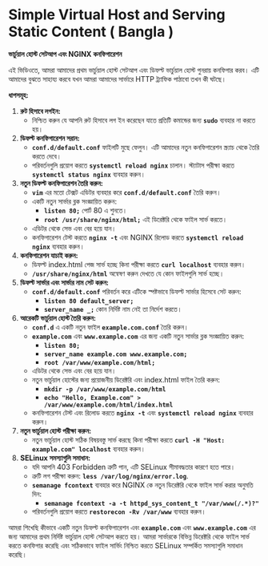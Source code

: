 # Simple Virtual Host and Serving Static Content ( Bangla )

**ভার্চুয়াল হোস্ট সেটআপ এবং NGINX কনফিগারেশন**

এই ভিডিওতে, আমরা আমাদের প্রথম ভার্চুয়াল হোস্ট সেটআপ এবং ডিফল্ট ভার্চুয়াল হোস্ট পুনরায় কনফিগার করব। এটি আমাদের বুঝতে সাহায্য করবে যখন আমরা আমাদের সার্ভারে HTTP ট্র্যাফিক পাঠাবো তখন কী ঘটছে।

**ধাপসমূহ:**

1. **রুট হিসাবে লগইন:**
    - নিশ্চিত করুন যে আপনি রুট হিসাবে লগ ইন করেছেন যাতে প্রতিটি কমান্ডের জন্য **`sudo`** ব্যবহার না করতে হয়।
2. **ডিফল্ট কনফিগারেশন সরান:**
    - **`conf.d/default.conf`** ফাইলটি মুছে ফেলুন। এটি আমাদের নতুন কনফিগারেশন স্ক্র্যাচ থেকে তৈরি করতে দেবে।
    - পরিবর্তনগুলি প্রয়োগ করতে **`systemctl reload nginx`** চালান। স্ট্যাটাস পরীক্ষা করতে **`systemctl status nginx`** ব্যবহার করুন।
3. **নতুন ডিফল্ট কনফিগারেশন তৈরি করুন:**
    - **`vim`** এর মতো টেক্সট এডিটর ব্যবহার করে **`conf.d/default.conf`** তৈরি করুন।
    - একটি নতুন সার্ভার ব্লক সংজ্ঞায়িত করুন:
        - **`listen 80;`** পোর্ট 80 এ শুনতে।
        - **`root /usr/share/nginx/html;`** এই ডিরেক্টরি থেকে ফাইল সার্ভ করতে।
    - এডিটর থেকে সেভ এবং বের হয়ে যান।
    - কনফিগারেশন টেস্ট করতে **`nginx -t`** এবং NGINX রিলোড করতে **`systemctl reload nginx`** ব্যবহার করুন।
4. **কনফিগারেশন যাচাই করুন:**
    - ডিফল্ট index.html পেজ সার্ভ হচ্ছে কিনা পরীক্ষা করতে **`curl localhost`** ব্যবহার করুন।
    - **`/usr/share/nginx/html`** অন্বেষণ করুন দেখতে যে কোন ফাইলগুলি সার্ভ হচ্ছে।
5. **ডিফল্ট সার্ভার এবং সার্ভার নাম সেট করুন:**
    - **`conf.d/default.conf`** পরিবর্তন করে এটিকে স্পষ্টভাবে ডিফল্ট সার্ভার হিসেবে সেট করুন:
        - **`listen 80 default_server;`**
        - **`server_name _;`** কোন নির্দিষ্ট নাম নেই তা নির্দেশ করতে।
6. **আরেকটি ভার্চুয়াল হোস্ট তৈরি করুন:**
    - **`conf.d`** এ একটি নতুন ফাইল **`example.com.conf`** তৈরি করুন।
    - **`example.com`** এবং **`www.example.com`** এর জন্য একটি নতুন সার্ভার ব্লক সংজ্ঞায়িত করুন:
        - **`listen 80;`**
        - **`server_name example.com www.example.com;`**
        - **`root /var/www/example.com/html;`**
    - এডিটর থেকে সেভ এবং বের হয়ে যান।
    - নতুন ভার্চুয়াল হোস্টের জন্য প্রয়োজনীয় ডিরেক্টরি এবং index.html ফাইল তৈরি করুন:
        - **`mkdir -p /var/www/example.com/html`**
        - **`echo "Hello, Example.com" > /var/www/example.com/html/index.html`**
    - কনফিগারেশন টেস্ট এবং রিলোড করতে **`nginx -t`** এবং **`systemctl reload nginx`** ব্যবহার করুন।
7. **নতুন ভার্চুয়াল হোস্ট পরীক্ষা করুন:**
    - নতুন ভার্চুয়াল হোস্ট সঠিক বিষয়বস্তু সার্ভ করছে কিনা পরীক্ষা করতে **`curl -H "Host: example.com" localhost`** ব্যবহার করুন।
8. **SELinux সমস্যাগুলি সমাধান:**
    - যদি আপনি 403 Forbidden ত্রুটি পান, এটি SELinux সীমাবদ্ধতার কারণে হতে পারে।
    - ত্রুটি লগ পরীক্ষা করুন: **`less /var/log/nginx/error.log`**.
    - **`semanage fcontext`** ব্যবহার করে NGINX কে নতুন ডিরেক্টরি থেকে ফাইল সার্ভ করার অনুমতি দিন:
        - **`semanage fcontext -a -t httpd_sys_content_t "/var/www(/.*)?"`**
    - পরিবর্তনগুলি প্রয়োগ করতে **`restorecon -Rv /var/www`** ব্যবহার করুন।

আমরা শিখেছি কীভাবে একটি নতুন ডিফল্ট কনফিগারেশন এবং **`example.com`** এবং **`www.example.com`** এর জন্য আমাদের প্রথম নির্দিষ্ট ভার্চুয়াল হোস্ট সেটআপ করতে হয়। আমরা সার্ভারকে বিভিন্ন ডিরেক্টরি থেকে ফাইল সার্ভ করতে কনফিগার করেছি এবং সঠিকভাবে ফাইল সার্ভিং নিশ্চিত করতে SELinux সম্পর্কিত সমস্যাগুলি সমাধান করেছি।